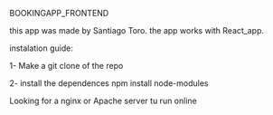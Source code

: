 BOOKINGAPP_FRONTEND

this app was made by Santiago Toro.
the app works with React_app.

instalation guide:

1- Make a git clone of the repo

2- install the dependences 
    npm install node-modules

Looking for a nginx or Apache server tu run online 

